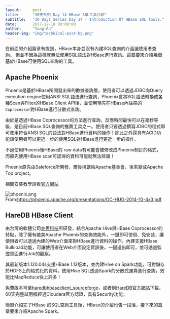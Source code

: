 ```yaml
---
layout:     post
title:      "30天系列 Day 14-HBase SQL工具介紹"
subtitle:   "30 Days Series Day 14 - Introduction Of HBase SQL Tools."
date:       2017-12-18 00:00:00
author:     "Yung-An"
header-img: "img/technical-post-bg.png"
---
```


在前面的介紹篇章有提到，HBase本身並沒有內建SQL查詢的介面讓使用者查詢。
但並不因為這樣就無法使用SQL語法對HBase進行查詢。這篇要來介紹幾個基於HBase可使用SQL查詢的工具。

## Apache Phoenix

Phoenix是基於HBase所開發出來的數據查詢層，使用者可以透過JDBC向Query execution engine使用ANSI SQL語法進行查詢，Phoenix會將SQL語法轉換成各種Scan與Filter的HBase Client API後，並使用預先在HBase內註冊的`Coprocessor`對HBase進行分散式查詢。    

由於是透過HBase Coprocessor的方法進行查詢，反應時間最快可以在毫秒等級，是目前HBase SQL查詢的推薦工具之一。使用者只要透過撰寫JDBC的程式即可使用符合ANSI SQL的語法對HBase進行資料的操作！除此之外還具有ACID功能讓使用者可以更近一步的使用SQL對HBase進行更近一步的操作。

不過使用Phoenix後HBase的 raw data有可能會被修改成Phoenix制訂的格式，而原先使用HBase scan可認得的資料可能就無法辨識！

Phoenix原先由Saleforce所開發，爾後捐獻給Apache基金會，後來變成Apache Top project。

相關安裝教學請看[官方網站][phoenix_official]

![phoenix.png](../../../../img/30_days/phoenix.png)    
From:https://phoenix.apache.org/presentations/OC-HUG-2014-10-4x3.pdf

## HareDB HBase Client

由台灣的軟體公司[亦思科技][is_land]所研發，結合Apache Hive與HBase Coprocessor的特點，除了擁有媲美Apache Phoenix的查詢效能外，一鍵即可使用、免安裝，讓使用者可以透過內建的Web介面來對HBase進行資料的操作。內建支援HBase Bulkload功能，可讓使用者在Web介面設定資訊後，一鍵送出即可，並可透過監控畫面進行Job的觀察。

其最新版本1.120.04s支援HBase 1.12版本，並內建Hive on Spark功能，可對儲存於HDFS上的格式化的資料，使用Hive SQL透過Spark的分散式運算進行查詢，效能比MapReduce快上許多！

免費版本可至[haredbhbaseclient_sourceforge][haredbhbaseclient_official]，或者到[HareDB官方網站][haredbhbaseclient_official]下載。    
60天完整試用版經過Cloudera官方認證，具有Security功能。

[phoenix_official]: http://phoenix.apache.org/
[is_land]: https://www.is-land.com.tw
[haredbhbaseclient_sourceforge]: https://sourceforge.net/projects/haredbhbaseclie/files/
[haredbhbaseclient_official]: http://www.haredb.com/HareDB/src_ap/Download_HBaseClient.aspx?l=4

簡單介紹完了HBase 的SQL查詢工具後，HBase的介紹也告一段落，接下來的篇章要來介紹Apache Spark。
